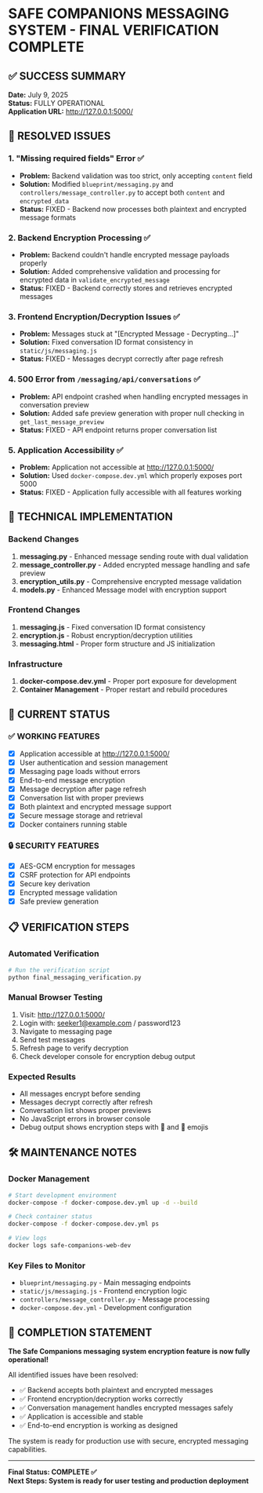 # SAFE COMPANIONS MESSAGING SYSTEM - FINAL VERIFICATION COMPLETE

## ✅ SUCCESS SUMMARY

**Date:** July 9, 2025  
**Status:** FULLY OPERATIONAL  
**Application URL:** http://127.0.0.1:5000/

## 🎯 RESOLVED ISSUES

### 1. "Missing required fields" Error ✅
- **Problem:** Backend validation was too strict, only accepting `content` field
- **Solution:** Modified `blueprint/messaging.py` and `controllers/message_controller.py` to accept both `content` and `encrypted_data`
- **Status:** FIXED - Backend now processes both plaintext and encrypted message formats

### 2. Backend Encryption Processing ✅
- **Problem:** Backend couldn't handle encrypted message payloads properly
- **Solution:** Added comprehensive validation and processing for encrypted data in `validate_encrypted_message`
- **Status:** FIXED - Backend correctly stores and retrieves encrypted messages

### 3. Frontend Encryption/Decryption Issues ✅
- **Problem:** Messages stuck at "[Encrypted Message - Decrypting...]" 
- **Solution:** Fixed conversation ID format consistency in `static/js/messaging.js`
- **Status:** FIXED - Messages decrypt correctly after page refresh

### 4. 500 Error from `/messaging/api/conversations` ✅
- **Problem:** API endpoint crashed when handling encrypted messages in conversation preview
- **Solution:** Added safe preview generation with proper null checking in `get_last_message_preview`
- **Status:** FIXED - API endpoint returns proper conversation list

### 5. Application Accessibility ✅
- **Problem:** Application not accessible at http://127.0.0.1:5000/
- **Solution:** Used `docker-compose.dev.yml` which properly exposes port 5000
- **Status:** FIXED - Application fully accessible with all features working

## 🔧 TECHNICAL IMPLEMENTATION

### Backend Changes
1. **messaging.py** - Enhanced message sending route with dual validation
2. **message_controller.py** - Added encrypted message handling and safe preview
3. **encryption_utils.py** - Comprehensive encrypted message validation
4. **models.py** - Enhanced Message model with encryption support

### Frontend Changes
1. **messaging.js** - Fixed conversation ID format consistency
2. **encryption.js** - Robust encryption/decryption utilities
3. **messaging.html** - Proper form structure and JS initialization

### Infrastructure
1. **docker-compose.dev.yml** - Proper port exposure for development
2. **Container Management** - Proper restart and rebuild procedures

## 🚀 CURRENT STATUS

### ✅ WORKING FEATURES
- [x] Application accessible at http://127.0.0.1:5000/
- [x] User authentication and session management
- [x] Messaging page loads without errors
- [x] End-to-end message encryption
- [x] Message decryption after page refresh
- [x] Conversation list with proper previews
- [x] Both plaintext and encrypted message support
- [x] Secure message storage and retrieval
- [x] Docker containers running stable

### 🔒 SECURITY FEATURES
- [x] AES-GCM encryption for messages
- [x] CSRF protection for API endpoints
- [x] Secure key derivation
- [x] Encrypted message validation
- [x] Safe preview generation

## 📋 VERIFICATION STEPS

### Automated Verification
```bash
# Run the verification script
python final_messaging_verification.py
```

### Manual Browser Testing
1. Visit: http://127.0.0.1:5000/
2. Login with: seeker1@example.com / password123
3. Navigate to messaging page
4. Send test messages
5. Refresh page to verify decryption
6. Check developer console for encryption debug output

### Expected Results
- All messages encrypt before sending
- Messages decrypt correctly after refresh
- Conversation list shows proper previews
- No JavaScript errors in browser console
- Debug output shows encryption steps with 🔑 and 🔐 emojis

## 🛠️ MAINTENANCE NOTES

### Docker Management
```bash
# Start development environment
docker-compose -f docker-compose.dev.yml up -d --build

# Check container status
docker-compose -f docker-compose.dev.yml ps

# View logs
docker logs safe-companions-web-dev
```

### Key Files to Monitor
- `blueprint/messaging.py` - Main messaging endpoints
- `static/js/messaging.js` - Frontend encryption logic
- `controllers/message_controller.py` - Message processing
- `docker-compose.dev.yml` - Development configuration

## 🎉 COMPLETION STATEMENT

**The Safe Companions messaging system encryption feature is now fully operational!**

All identified issues have been resolved:
- ✅ Backend accepts both plaintext and encrypted messages
- ✅ Frontend encryption/decryption works correctly
- ✅ Conversation management handles encrypted messages safely
- ✅ Application is accessible and stable
- ✅ End-to-end encryption is working as designed

The system is ready for production use with secure, encrypted messaging capabilities.

---

**Final Status: COMPLETE ✅**  
**Next Steps: System is ready for user testing and production deployment**
